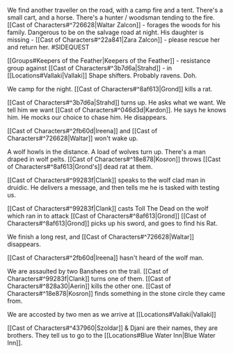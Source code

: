 We find another traveller on the road, with a camp fire and a tent.
There's a small cart, and a horse.
There's a hunter / woodsman tending to the fire.
[[Cast of Characters#^726628|Waltar Zalcon]] - forages the woods for his family. Dangerous to be on the salvage road at night.
His daughter is missing - [[Cast of Characters#^22a841|Zara Zalcon]] - please rescue her and return her. #SIDEQUEST 

[[Groups#Keepers of the Feather|Keepers of the Feather]] - resistance group against [[Cast of Characters#^3b7d6a|Strahd]] - in [[Locations#Vallaki|Vallaki]]
Shape shifters. Probably ravens. Doh.

We camp for the night.
[[Cast of Characters#^8af613|Grond]] kills a rat.

[[Cast of Characters#^3b7d6a|Strahd]] turns up.
He asks what we want.
We tell him we want [[Cast of Characters#^046d3d|Kardon]].
He says he knows him.
He mocks our choice to chase him.
He disappears.

[[Cast of Characters#^2fb60d|Ireena]] and [[Cast of Characters#^726628|Waltar]] won't wake up.

A wolf howls in the distance.
A load of wolves turn up.
There's a man draped in wolf pelts.
[[Cast of Characters#^18e878|Kosron]] throws [[Cast of Characters#^8af613|Grond's]] dead rat at them.

[[Cast of Characters#^99283f|Clank]] speaks to the wolf clad man in druidic.
He delivers a message, and then tells me he is tasked with testing us.

[[Cast of Characters#^99283f|Clank]] casts Toll The Dead on the wolf which ran in to attack [[Cast of Characters#^8af613|Grond]]
[[Cast of Characters#^8af613|Grond]] picks up his sword, and goes to find his Rat.

We finish a long rest, and [[Cast of Characters#^726628|Waltar]] disappears.

[[Cast of Characters#^2fb60d|Ireena]] hasn't heard of the wolf man.

We are assaulted by two Banshees on the trail.
[[Cast of Characters#^99283f|Clank]] turns one of them.
[[Cast of Characters#^828a30|Aerin]] kills the other one.
[[Cast of Characters#^18e878|Kosron]] finds something in the stone circle they came from.

We are accosted by two men as we arrive at [[Locations#Vallaki|Vallaki]]

[[Cast of Characters#^437960|Szoldar]] & Djani are their names, they are brothers.
They tell us to go to the [[Locations#Blue Water Inn|Blue Water Inn]].
